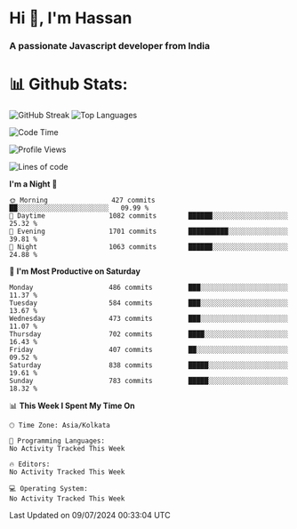 # Hi 👋, I'm Hassan
### A passionate Javascript developer from India


# 📊 Github Stats:
![GitHub Streak](https://github-readme-streak-stats.herokuapp.com/?user=codeblooded47&theme=dracula&hide_border=false)
![Top Languages](https://github-readme-stats.vercel.app/api/top-langs/?username=codeblooded47&layout=compact&theme=dracula)



<!--START_SECTION:waka-->
![Code Time](http://img.shields.io/badge/Code%20Time-820%20hrs%2030%20mins-blue)

![Profile Views](http://img.shields.io/badge/Profile%20Views-0-blue)

![Lines of code](https://img.shields.io/badge/From%20Hello%20World%20I%27ve%20Written-23.5%20million%20lines%20of%20code-blue)

**I'm a Night 🦉** 

```text
🌞 Morning                427 commits         ██░░░░░░░░░░░░░░░░░░░░░░░   09.99 % 
🌆 Daytime                1082 commits        ██████░░░░░░░░░░░░░░░░░░░   25.32 % 
🌃 Evening                1701 commits        ██████████░░░░░░░░░░░░░░░   39.81 % 
🌙 Night                  1063 commits        ██████░░░░░░░░░░░░░░░░░░░   24.88 % 
```
📅 **I'm Most Productive on Saturday** 

```text
Monday                   486 commits         ███░░░░░░░░░░░░░░░░░░░░░░   11.37 % 
Tuesday                  584 commits         ███░░░░░░░░░░░░░░░░░░░░░░   13.67 % 
Wednesday                473 commits         ███░░░░░░░░░░░░░░░░░░░░░░   11.07 % 
Thursday                 702 commits         ████░░░░░░░░░░░░░░░░░░░░░   16.43 % 
Friday                   407 commits         ██░░░░░░░░░░░░░░░░░░░░░░░   09.52 % 
Saturday                 838 commits         █████░░░░░░░░░░░░░░░░░░░░   19.61 % 
Sunday                   783 commits         █████░░░░░░░░░░░░░░░░░░░░   18.32 % 
```


📊 **This Week I Spent My Time On** 

```text
🕑︎ Time Zone: Asia/Kolkata

💬 Programming Languages: 
No Activity Tracked This Week

🔥 Editors: 
No Activity Tracked This Week

💻 Operating System: 
No Activity Tracked This Week
```


 Last Updated on 09/07/2024 00:33:04 UTC
<!--END_SECTION:waka-->

